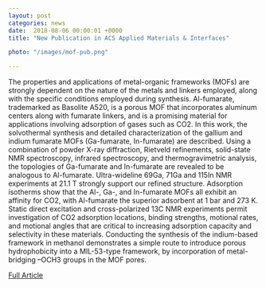 ```yaml
---                                                                                                                                                                                      
layout: post                                                                                                                                                                             
categories: news                                                                                                                                                                 
date:  2018-08-06 00:00:01 +0000                                                                                                                                                         
title: "New Publication in ACS Applied Materials & Interfaces"

photo: "/images/mof-pub.png"

---            
```


The properties and applications of metal-organic frameworks (MOFs) are strongly dependent on the nature of the metals and linkers employed, along with the specific conditions employed during synthesis. Al-fumarate, trademarked as Basolite A520, is a porous MOF that incorporates aluminum centers along with fumarate linkers, and is a promising material for applications involving adsorption of gases such as CO2. In this work, the solvothermal synthesis and detailed characterization of the gallium and indium fumarate MOFs (Ga-fumarate, In-fumarate) are described. Using a combination of powder X-ray diffraction, Rietveld refinements, solid-state NMR spectroscopy, infrared spectroscopy, and thermogravimetric analysis, the topologies of Ga-fumarate and In-fumarate are revealed to be analogous to Al-fumarate. Ultra-wideline 69Ga, 71Ga and 115In NMR experiments at 21.1 T strongly support our refined structure. Adsorption isotherms show that the Al-, Ga-, and In-fumarate MOFs all exhibit an affinity for CO2, with Al-fumarate the superior adsorbent at 1 bar and 273 K. Static direct excitation and cross-polarized 13C NMR experiments permit investigation of CO2 adsorption locations, binding strengths, motional rates, and motional angles that are critical to increasing adsorption capacity and selectivity in these materials. Conducting the synthesis of the indium-based framework in methanol demonstrates a simple route to introduce porous hydrophobicity into a MIL-53-type framework, by incorporation of metal-bridging –OCH3 groups in the MOF pores.

[Full Article](https://pubs.acs.org/doi/10.1021/acsami.8b08562)

